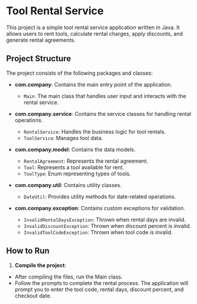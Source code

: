 # Tool Rental Service

This project is a simple tool rental service application written in Java. It allows users to rent tools, calculate rental charges, apply discounts, and generate rental agreements.

## Project Structure

The project consists of the following packages and classes:

- **com.company**: Contains the main entry point of the application.
  - `Main`: The main class that handles user input and interacts with the rental service.

- **com.company.service**: Contains the service classes for handling rental operations.
  - `RentalService`: Handles the business logic for tool rentals.
  - `ToolService`: Manages tool data.

- **com.company.model**: Contains the data models.
  - `RentalAgreement`: Represents the rental agreement.
  - `Tool`: Represents a tool available for rent.
  - `ToolType`: Enum representing types of tools.

- **com.company.util**: Contains utility classes.
  - `DateUtil`: Provides utility methods for date-related operations.

- **com.company.exception**: Contains custom exceptions for validation.
  - `InvalidRentalDaysException`: Thrown when rental days are invalid.
  - `InvalidDiscountException`: Thrown when discount percent is invalid.
  - `InvalidToolCodeException`: Thrown when tool code is invalid.

## How to Run

1. **Compile the project**:
- After compiling the files, run the Main class.
- Follow the prompts to complete the rental process. The application will prompt you to enter the tool code, rental days, discount percent, and checkout date.

